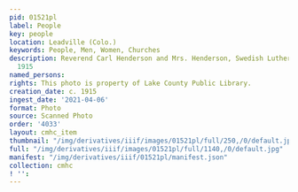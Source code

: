 ```yaml
---
pid: 01521pl
label: People
key: people
location: Leadville (Colo.)
keywords: People, Men, Women, Churches
description: Reverend Carl Henderson and Mrs. Henderson, Swedish Luthern Church, circa
  1915
named_persons: 
rights: This photo is property of Lake County Public Library.
creation_date: c. 1915
ingest_date: '2021-04-06'
format: Photo
source: Scanned Photo
order: '4033'
layout: cmhc_item
thumbnail: "/img/derivatives/iiif/images/01521pl/full/250,/0/default.jpg"
full: "/img/derivatives/iiif/images/01521pl/full/1140,/0/default.jpg"
manifest: "/img/derivatives/iiif/01521pl/manifest.json"
collection: cmhc
! '': 
---
```

